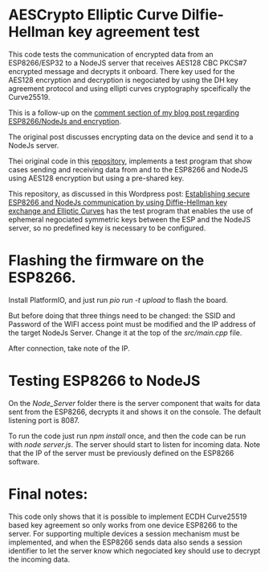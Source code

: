 ﻿# AESCrypto Elliptic Curve Dilfie-Hellman key agreement test

This code tests the communication of encrypted data from an ESP8266/ESP32 to a NodeJS server that receives AES128 CBC PKCS#7 encrypted message and decrypts it onboard.
There key used for the AES128 encryption and decryption is negociated by using the DH key agreement protocol and using ellipti curves cryptography spceifically the Curve25519.

This is a follow-up on the [comment section of my blog post regarding ESP8266/NodeJs and encryption](https://primalcortex.wordpress.com/2016/06/17/esp8266-logging-data-in-a-backend-aes-and-crypto-js/).

The original post discusses encrypting data on the device and send it to a NodeJs server.

Thei original code in this [repository](https://github.com/fcgdam/AESCrypto_Test), implements a test program that show cases sending and receiving data from and to the ESP8266 and NodeJS using AES128 encryption but using a pre-shared key.

This repository, as discussed in this Wordpress post: [Establishing secure ESP8266 and NodeJs communication by using Diffie-Hellman key exchange and Elliptic Curves](https://primalcortex.wordpress.com/?p=2086&preview=true) has the test program that enables the use of ephemeral negociated symmetric keys between the ESP and the NodeJS server, so no predefined key is necessary to be configured.

# Flashing the firmware on the ESP8266.

Install PlatformIO, and just run *pio run -t upload* to flash the board.

But before doing that three things need to be changed: the SSID and Password of the WIFI access point must be modified and the IP address of the target NodeJs Server. Change it at the top of the *src/main.cpp* file.

After connection, take note of the IP.

# Testing ESP8266 to NodeJS

On the *Node_Server* folder there is the server component that waits for data sent from the ESP8266, decrypts it and shows it on the console.
The default listening port is 8087.

To run the code just run *npm install* once, and then the code can be run with *node server.js*. The server should start to listen for incoming data.
Note that the IP of the server must be previously defined on the ESP8266 software.


# Final notes:

This code only shows that it is possible to implement ECDH Curve25519 based key agreement so only works from one device ESP8266 to the server.
For supporting multiple devices a session mechanism must be implemented, and when the ESP8266 sends data also sends a session identifier to let the server know which negociated key should use to decrypt the incoming data.
